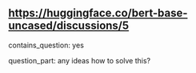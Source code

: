## https://huggingface.co/bert-base-uncased/discussions/5

contains_question: yes

question_part: 
any ideas how to solve this?